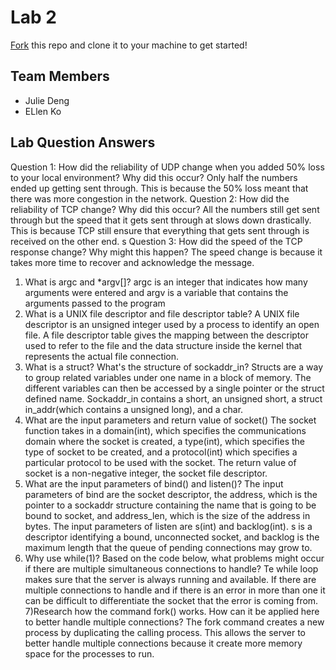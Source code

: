 # Lab 2
[Fork](https://docs.github.com/en/get-started/quickstart/fork-a-repo) this repo and clone it to your machine to get started!

## Team Members
- Julie Deng
- ELlen Ko

## Lab Question Answers

Question 1: How did the reliability of UDP change when you added 50% loss to your local environment? Why did this occur?
Only half the numbers ended up getting sent through. This is because the 50% loss meant that there was more congestion in the network. 
Question 2: How did the reliability of TCP change? Why did this occur?
All the numbers still get sent through but the speed that it gets sent through at slows down drastically. This is because TCP still ensure that everything that gets sent through is received on the other end. s 
Question 3: How did the speed of the TCP response change? Why might this happen?
The speed change is because it takes more time to recover and acknowledge the message. 

1) What is argc and *argv[]?
argc is an integer that indicates how many arguments were entered and argv is a variable that contains the
arguments passed to the program 
2) What is a UNIX file descriptor and file descriptor table?
A UNIX file descriptor is an unsigned integer used by a process to identify an open file. A file descriptor table gives the mapping between the descriptor used to refer to the file and the data structure inside the kernel that represents the actual file connection.
3) What is a struct? What's the structure of sockaddr_in?
Structs are a way to group related variables under one name in a block of memory. The different variables can then be accessed by a single pointer or the struct defined name. Sockaddr_in contains a short, an unsigned short, a struct in_addr(which contains a unsigned long), and a char. 
4) What are the input parameters and return value of socket()
The socket function takes in a domain(int), which specifies the communications domain where the socket is created, a type(int), which specifies the type of socket to be created, and a protocol(int) which specifies a particular protocol to be used with the socket. The return value of socket is a non-negative integer, the socket file descriptor.
5) What are the input parameters of bind() and listen()?
The input parameters of bind are the socket descriptor, the address, which is the pointer to a sockaddr structure containing the name that is going to be bound to socket, and address_len, which is the size of the address in bytes. The input parameters of listen are s(int) and backlog(int). s is a descriptor identifying a bound, unconnected socket, and backlog is the maximum length that the queue of pending connections may grow to. 
6) Why use while(1)? Based on the code below, what problems might occur if there are multiple simultaneous connections to handle?
Te while loop makes sure that the server is always running and available. If there are multiple connections to handle and if there is an error in more than one it can be difficult to differentiate the socket that the error is coming from. 
7)Research how the command fork() works. How can it be applied here to better handle multiple connections?
The fork command creates a new process by duplicating the calling process. This allows the server to better handle multiple connections because it create more memory space for the processes to run. 
